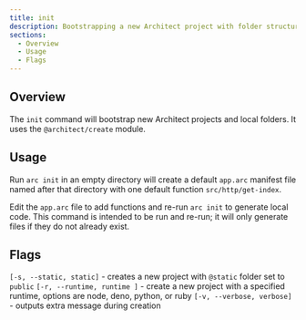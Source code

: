 ```yaml
---
title: init
description: Bootstrapping a new Architect project with folder structures and .arc file
sections:
  - Overview
  - Usage
  - Flags
---
```


## Overview

The `init` command will bootstrap new Architect projects and local folders. It uses the `@architect/create` module.

## Usage

Run `arc init` in an empty directory will create a default `app.arc` manifest file named after that directory with one default function `src/http/get-index`. 

Edit the `app.arc` file to add functions and re-run `arc init` to generate local code. This command is intended to be run and re-run; it will only generate files if they do not already exist.

## Flags

`[-s, --static, static]` - creates a new project with `@static` folder set to `public`
`[-r, --runtime, runtime ]` - create a new project with a specified runtime, options are node, deno, python, or ruby
`[-v, --verbose, verbose]` - outputs extra message during creation
